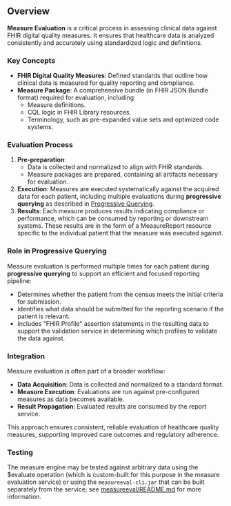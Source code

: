 ﻿## Overview

**Measure Evaluation** is a critical process in assessing clinical data against FHIR digital quality measures. It ensures that healthcare data is analyzed consistently and accurately using standardized logic and definitions.

### Key Concepts

- **FHIR Digital Quality Measures**: Defined standards that outline how clinical data is measured for quality reporting and compliance.
- **Measure Package**: A comprehensive bundle (in FHIR JSON Bundle format) required for evaluation, including:
    - Measure definitions.
    - CQL logic in FHIR Library resources.
    - Terminology, such as pre-expanded value sets and optimized code systems.

### Evaluation Process

1. **Pre-preparation**:
    - Data is collected and normalized to align with FHIR standards.
    - Measure packages are prepared, containing all artifacts necessary for evaluation.
2. **Execution**: Measures are executed systematically against the acquired data for each patient, including multiple evaluations during **progressive querying** as described in [Progressive Querying](data_acquisition.md).
3. **Results**: Each measure produces results indicating compliance or performance, which can be consumed by reporting or downstream systems. These results are in the form of a MeasureReport resource specific to the individual patient that the measure was executed against.

### Role in Progressive Querying

Measure evaluation is performed multiple times for each patient during **progressive querying** to support an efficient and focused reporting pipeline:
- Determines whether the patient from the census meets the initial criteria for submission.
- Identifies what data should be submitted for the reporting scenario if the patient is relevant.
- Includes "FHIR Profile" assertion statements in the resulting data to support the validation service in determining which profiles to validate the data against.

### Integration

Measure evaluation is often part of a broader workflow:
- **Data Acquisition**: Data is collected and normalized to a standard format.
- **Measure Execution**: Evaluations are run against pre-configured measures as data becomes available.
- **Result Propagation**: Evaluated results are consumed by the report service.

This approach ensures consistent, reliable evaluation of healthcare quality measures, supporting improved care outcomes and regulatory adherence.

### Testing

The measure engine may be tested against arbitrary data using the $evaluate operation (which is custom-built for this purpose in the measure evaluation service) or using the `measureeval-cli.jar` that can be built separately from the service; see [measureeval/README.md](../../Java/measureeval/README.md) for more information.